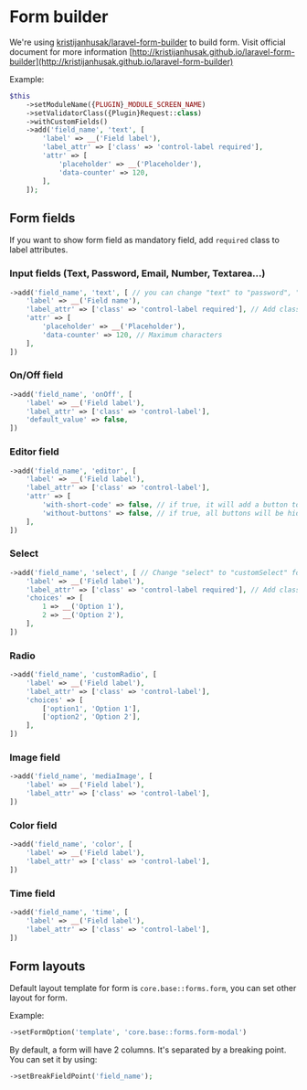 # Form builder

We're using [kristijanhusak/laravel-form-builder](https://github.com/kristijanhusak/laravel-form-builder) to build form.
Visit official document for more information [http://kristijanhusak.github.io/laravel-form-builder](http://kristijanhusak.github.io/laravel-form-builder)

Example:

```php
$this
    ->setModuleName({PLUGIN}_MODULE_SCREEN_NAME)
    ->setValidatorClass({Plugin}Request::class)
    ->withCustomFields()
    ->add('field_name', 'text', [
        'label' => __('Field label'),
        'label_attr' => ['class' => 'control-label required'],
        'attr' => [
            'placeholder' => __('Placeholder'),
            'data-counter' => 120,
        ],
    ]);
```

## Form fields

If you want to show form field as mandatory field, add `required` class to label attributes.

### Input fields (Text, Password, Email, Number, Textarea...)

```php
->add('field_name', 'text', [ // you can change "text" to "password", "email", "number" or "textarea"
    'label' => __('Field name'),
    'label_attr' => ['class' => 'control-label required'], // Add class "required" if that is mandatory field
    'attr' => [
        'placeholder' => __('Placeholder'),
        'data-counter' => 120, // Maximum characters
    ],
])
```

### On/Off field

```php
->add('field_name', 'onOff', [
    'label' => __('Field label'),
    'label_attr' => ['class' => 'control-label'],
    'default_value' => false,
])
```

### Editor field

```php
->add('field_name', 'editor', [
    'label' => __('Field label'),
    'label_attr' => ['class' => 'control-label'],
    'attr' => [
        'with-short-code' => false, // if true, it will add a button to select shortcode
        'without-buttons' => false, // if true, all buttons will be hidden
    ],
])
```

### Select

```php
->add('field_name', 'select', [ // Change "select" to "customSelect" for better UI
    'label' => __('Field label'),
    'label_attr' => ['class' => 'control-label required'], // Add class "required" if that is mandatory field
    'choices' => [
        1 => __('Option 1'),
        2 => __('Option 2'),
    ],
])
```

### Radio

```php
->add('field_name', 'customRadio', [
    'label' => __('Field label'),
    'label_attr' => ['class' => 'control-label'],
    'choices' => [
        ['option1', 'Option 1'],
        ['option2', 'Option 2'],
    ],
])
```

### Image field 

```php
->add('field_name', 'mediaImage', [
    'label' => __('Field label'),
    'label_attr' => ['class' => 'control-label'],
])
```

### Color field

```php
->add('field_name', 'color', [
    'label' => __('Field label'),
    'label_attr' => ['class' => 'control-label'],
])
```

### Time field

```php
->add('field_name', 'time', [
    'label' => __('Field label'),
    'label_attr' => ['class' => 'control-label'],
])
```

## Form layouts

Default layout template for form is `core.base::forms.form`, you can set other layout for form.

Example:
```php
->setFormOption('template', 'core.base::forms.form-modal')
```

By default, a form will have 2 columns. It's separated by a breaking point. You can set it by using:

```php
->setBreakFieldPoint('field_name');
```
